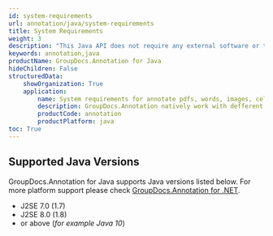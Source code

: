 ```yaml
---
id: system-requirements
url: annotation/java/system-requirements
title: System Requirements
weight: 3
description: "This Java API does not require any external software or third party tool to be installed"
keywords: annotation,java
productName: GroupDocs.Annotation for Java
hideChildren: False
structuredData:
    showOrganization: True
    application:
        name: System requirements for annotate pdfs, words, images, cells and other types of documents
        description: GroupDocs.Annotation natively work with defferent operation systems, like macOs, windows, linux, ubuntu.
        productCode: annotation
        productPlatform: java 
toc: True
---
```


## Supported Java Versions

GroupDocs.Annotation for Java supports Java versions listed below. For more platform support please check [GroupDocs.Annotation for .NET](https://products.groupdocs.com/annotation/net).

*   J2SE 7.0 (1.7)
*   J2SE 8.0 (1.8)
*   or above (*for example Java 10*)
